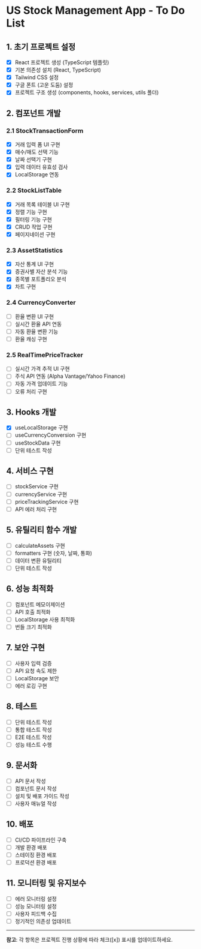 # US Stock Management App - To Do List

## 1. 초기 프로젝트 설정
- [x] React 프로젝트 생성 (TypeScript 템플릿)
- [x] 기본 의존성 설치 (React, TypeScript)
- [x] Tailwind CSS 설정
- [x] 구글 폰트 (고운 도둠) 설정
- [x] 프로젝트 구조 생성 (components, hooks, services, utils 폴더)

## 2. 컴포넌트 개발
### 2.1 StockTransactionForm
- [x] 거래 입력 폼 UI 구현
- [x] 매수/매도 선택 기능
- [x] 날짜 선택기 구현
- [x] 입력 데이터 유효성 검사
- [x] LocalStorage 연동

### 2.2 StockListTable
- [x] 거래 목록 테이블 UI 구현
- [x] 정렬 기능 구현
- [x] 필터링 기능 구현
- [x] CRUD 작업 구현
- [x] 페이지네이션 구현

### 2.3 AssetStatistics
- [x] 자산 통계 UI 구현
- [x] 증권사별 자산 분석 기능
- [x] 종목별 포트폴리오 분석
- [x] 차트 구현

### 2.4 CurrencyConverter
- [ ] 환율 변환 UI 구현
- [ ] 실시간 환율 API 연동
- [ ] 자동 환율 변환 기능
- [ ] 환율 캐싱 구현

### 2.5 RealTimePriceTracker
- [ ] 실시간 가격 추적 UI 구현
- [ ] 주식 API 연동 (Alpha Vantage/Yahoo Finance)
- [ ] 자동 가격 업데이트 기능
- [ ] 오류 처리 구현

## 3. Hooks 개발
- [x] useLocalStorage 구현
- [ ] useCurrencyConversion 구현
- [ ] useStockData 구현
- [ ] 단위 테스트 작성

## 4. 서비스 구현
- [ ] stockService 구현
- [ ] currencyService 구현
- [ ] priceTrackingService 구현
- [ ] API 에러 처리 구현

## 5. 유틸리티 함수 개발
- [ ] calculateAssets 구현
- [ ] formatters 구현 (숫자, 날짜, 통화)
- [ ] 데이터 변환 유틸리티
- [ ] 단위 테스트 작성

## 6. 성능 최적화
- [ ] 컴포넌트 메모이제이션
- [ ] API 호출 최적화
- [ ] LocalStorage 사용 최적화
- [ ] 번들 크기 최적화

## 7. 보안 구현
- [ ] 사용자 입력 검증
- [ ] API 요청 속도 제한
- [ ] LocalStorage 보안
- [ ] 에러 로깅 구현

## 8. 테스트
- [ ] 단위 테스트 작성
- [ ] 통합 테스트 작성
- [ ] E2E 테스트 작성
- [ ] 성능 테스트 수행

## 9. 문서화
- [ ] API 문서 작성
- [ ] 컴포넌트 문서 작성
- [ ] 설치 및 배포 가이드 작성
- [ ] 사용자 매뉴얼 작성

## 10. 배포
- [ ] CI/CD 파이프라인 구축
- [ ] 개발 환경 배포
- [ ] 스테이징 환경 배포
- [ ] 프로덕션 환경 배포

## 11. 모니터링 및 유지보수
- [ ] 에러 모니터링 설정
- [ ] 성능 모니터링 설정
- [ ] 사용자 피드백 수집
- [ ] 정기적인 의존성 업데이트

---

**참고**: 각 항목은 프로젝트 진행 상황에 따라 체크([x]) 표시를 업데이트하세요. 